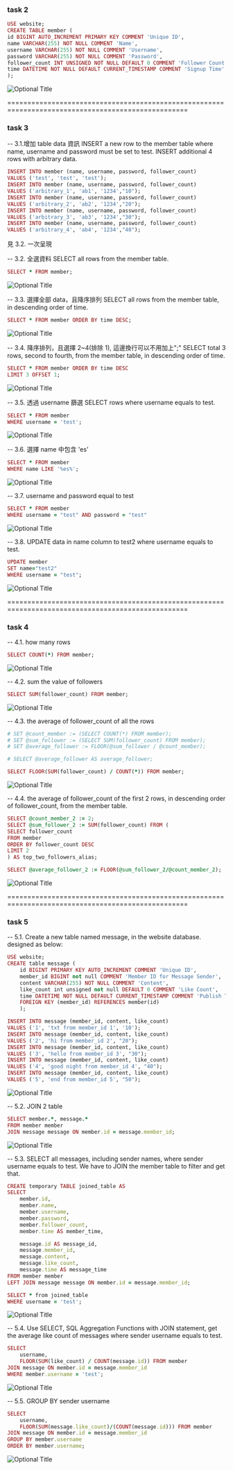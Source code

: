 ### task 2

```ruby
USE website;
CREATE TABLE member (
id BIGINT AUTO_INCREMENT PRIMARY KEY COMMENT 'Unique ID',
name VARCHAR(255) NOT NULL COMMENT 'Name',
username VARCHAR(255) NOT NULL COMMENT 'Username',
password VARCHAR(255) NOT NULL COMMENT 'Password',
follower_count INT UNSIGNED NOT NULL DEFAULT 0 COMMENT 'Follower Count',
time DATETIME NOT NULL DEFAULT CURRENT_TIMESTAMP COMMENT 'Signup Time'
);
```

![Optional Title](https://raw.githubusercontent.com/RaphaFang/RaphaFang.github.io/main/w5_MySQL/img/DESCRIBE_member.jpg)

===================================================================================================

### task 3

-- 3.1.增加 table data 資訊
INSERT a new row to the member table where name, username and password must be set to test. INSERT additional 4 rows with arbitrary data.

```ruby
INSERT INTO member (name, username, password, follower_count)
VALUES ('test', 'test', 'test');
INSERT INTO member (name, username, password, follower_count)
VALUES ('arbitrary_1', 'ab1', '1234',"10");
INSERT INTO member (name, username, password, follower_count)
VALUES ('arbitrary_2', 'ab2', '1234',"20");
INSERT INTO member (name, username, password, follower_count)
VALUES ('arbitrary_3', 'ab3', '1234',"30");
INSERT INTO member (name, username, password, follower_count)
VALUES ('arbitrary_4', 'ab4', '1234',"40");
```

見 3.2. 一次呈現

-- 3.2. 全選資料
SELECT all rows from the member table.

```ruby
SELECT * FROM member;
```

![Optional Title](https://raw.githubusercontent.com/RaphaFang/RaphaFang.github.io/main/w5_MySQL/img/SELECT*FROM_member.png)

-- 3.3. 選擇全部 data，且降序排列
SELECT all rows from the member table, in descending order of time.

```ruby
SELECT * FROM member ORDER BY time DESC;
```

![Optional Title](https://raw.githubusercontent.com/RaphaFang/RaphaFang.github.io/main/w5_MySQL/img/timeDESC.png)

-- 3.4. 降序排列，且選擇 2~4(排除 1), 這邊換行可以不用加上";"
SELECT total 3 rows, second to fourth, from the member table, in descending order of time.

```ruby
SELECT * FROM member ORDER BY time DESC
LIMIT 3 OFFSET 1;
```

![Optional Title](https://raw.githubusercontent.com/RaphaFang/RaphaFang.github.io/main/w5_MySQL/img/3.4.png)

-- 3.5. 透過 username 篩選
SELECT rows where username equals to test.

```ruby
SELECT * FROM member
WHERE username = 'test';
```

![Optional Title](https://raw.githubusercontent.com/RaphaFang/RaphaFang.github.io/main/w5_MySQL/img/3.5.png)

-- 3.6. 選擇 name 中包含 'es'

```ruby
SELECT * FROM member
WHERE name LIKE '%es%';
```

![Optional Title](https://raw.githubusercontent.com/RaphaFang/RaphaFang.github.io/main/w5_MySQL/img/3.6.png)

-- 3.7. username and password equal to test

```ruby
SELECT * FROM member
WHERE username = "test" AND password = "test"
```

![Optional Title](https://raw.githubusercontent.com/RaphaFang/RaphaFang.github.io/main/w5_MySQL/img/3.7.png)

-- 3.8. UPDATE data in name column to test2 where username equals to test.

```ruby
UPDATE member
SET name="test2"
WHERE username = "test";
```

![Optional Title](https://raw.githubusercontent.com/RaphaFang/RaphaFang.github.io/main/w5_MySQL/img/3.8.png)

===================================================================================================

### task 4

-- 4.1. how many rows

```ruby
SELECT COUNT(*) FROM member;
```

![Optional Title](https://raw.githubusercontent.com/RaphaFang/RaphaFang.github.io/main/w5_MySQL/img/4.1.png)

-- 4.2. sum the value of followers

```ruby
SELECT SUM(follower_count) FROM member;
```

![Optional Title](https://raw.githubusercontent.com/RaphaFang/RaphaFang.github.io/main/w5_MySQL/img/4.2.png)

-- 4.3. the average of follower_count of all the rows

```ruby
# SET @count_member := (SELECT COUNT(*) FROM member);
# SET @sum_follower := (SELECT SUM(follower_count) FROM member);
# SET @average_follower := FLOOR(@sum_follower / @count_member);

# SELECT @average_follower AS average_follower;

SELECT FLOOR(SUM(follower_count) / COUNT(*)) FROM member;
```

![Optional Title](https://raw.githubusercontent.com/RaphaFang/RaphaFang.github.io/main/w5_MySQL/img/4.3.png)

-- 4.4. the average of follower_count of the first 2 rows, in descending order of follower_count, from the member table.

```ruby
SELECT @count_member_2 := 2;
SELECT @sum_follower_2 := SUM(follower_count) FROM (
SELECT follower_count
FROM member
ORDER BY follower_count DESC
LIMIT 2
) AS top_two_followers_alias;

SELECT @average_follower_2 := FLOOR(@sum_follower_2/@count_member_2);
```

![Optional Title](https://raw.githubusercontent.com/RaphaFang/RaphaFang.github.io/main/w5_MySQL/img/4.4.png)

===================================================================================================

### task 5

-- 5.1. Create a new table named message, in the website database. designed as below:

```ruby
USE website;
CREATE table message (
    id BIGINT PRIMARY KEY AUTO_INCREMENT COMMENT 'Unique ID',
    member_id BIGINT not null COMMENT 'Member ID for Message Sender',
    content VARCHAR(255) NOT NULL COMMENT 'Content',
    like_count int unsigned not null DEFAULT 0 COMMENT 'Like Count',
    time DATETIME NOT NULL DEFAULT CURRENT_TIMESTAMP COMMENT 'Publish Time',
    FOREIGN KEY (member_id) REFERENCES member(id)
    );

INSERT INTO message (member_id, content, like_count)
VALUES ('1', 'txt from member_id 1', '10');
INSERT INTO message (member_id, content, like_count)
VALUES ('2', 'hi from member_id 2', "20");
INSERT INTO message (member_id, content, like_count)
VALUES ('3', 'hello from member_id 3', "30");
INSERT INTO message (member_id, content, like_count)
VALUES ('4', 'good night from member_id 4', "40");
INSERT INTO message (member_id, content, like_count)
VALUES ('5', 'end from member_id 5', "50");
```

![Optional Title](https://raw.githubusercontent.com/RaphaFang/RaphaFang.github.io/main/w5_MySQL/img/5.1.png)

-- 5.2. JOIN 2 table

```ruby
SELECT member.*, message.*
FROM member member
JOIN message message ON member.id = message.member_id;
```

![Optional Title](https://raw.githubusercontent.com/RaphaFang/RaphaFang.github.io/main/w5_MySQL/img/5.2.png)

-- 5.3. SELECT all messages, including sender names, where sender username equals to test. We have to JOIN the member table to filter and get that.

```ruby
CREATE temporary TABLE joined_table AS
SELECT
    member.id,
    member.name,
    member.username,
    member.password,
    member.follower_count,
    member.time AS member_time,

    message.id AS message_id,
    message.member_id,
    message.content,
    message.like_count,
    message.time AS message_time
FROM member member
LEFT JOIN message message ON member.id = message.member_id;

SELECT * from joined_table
WHERE username = 'test';
```

![Optional Title](https://raw.githubusercontent.com/RaphaFang/RaphaFang.github.io/main/w5_MySQL/img/5.3.png)

-- 5.4. Use SELECT, SQL Aggregation Functions with JOIN statement, get the average like count of messages where sender username equals to test.

```ruby
SELECT
    username,
    FLOOR(SUM(like_count) / COUNT(message.id)) FROM member
JOIN message ON member.id = message.member_id
WHERE member.username = 'test';
```

![Optional Title](https://raw.githubusercontent.com/RaphaFang/RaphaFang.github.io/main/w5_MySQL/img/5.4.png)

-- 5.5. GROUP BY sender username

```ruby
SELECT
    username,
    FLOOR(SUM(message.like_count)/(COUNT(message.id))) FROM member
JOIN message ON member.id = message.member_id
GROUP BY member.username
ORDER BY member.username;
```

![Optional Title](https://raw.githubusercontent.com/RaphaFang/RaphaFang.github.io/main/w5_MySQL/img/5.5.png)
